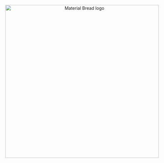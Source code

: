<p align="center">
    <img width="500" src="https://files.catbox.moe/jrctte.gif" alt="Material Bread logo">
</p>



